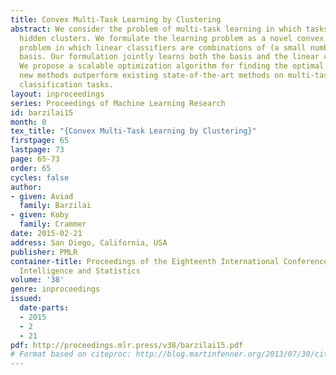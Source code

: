 ```yaml
---
title: Convex Multi-Task Learning by Clustering
abstract: We consider the problem of multi-task learning in which tasks belong to
  hidden clusters. We formulate the learning problem as a novel convex optimization
  problem in which linear classifiers are combinations of (a small number of) some
  basis. Our formulation jointly learns both the basis and the linear combination.
  We propose a scalable optimization algorithm for finding the optimal solution. Our
  new methods outperform existing state-of-the-art methods on multi-task sentiment
  classification tasks.
layout: inproceedings
series: Proceedings of Machine Learning Research
id: barzilai15
month: 0
tex_title: "{Convex Multi-Task Learning by Clustering}"
firstpage: 65
lastpage: 73
page: 65-73
order: 65
cycles: false
author:
- given: Aviad
  family: Barzilai
- given: Koby
  family: Crammer
date: 2015-02-21
address: San Diego, California, USA
publisher: PMLR
container-title: Proceedings of the Eighteenth International Conference on Artificial
  Intelligence and Statistics
volume: '38'
genre: inproceedings
issued:
  date-parts:
  - 2015
  - 2
  - 21
pdf: http://proceedings.mlr.press/v38/barzilai15.pdf
# Format based on citeproc: http://blog.martinfenner.org/2013/07/30/citeproc-yaml-for-bibliographies/
---
```

